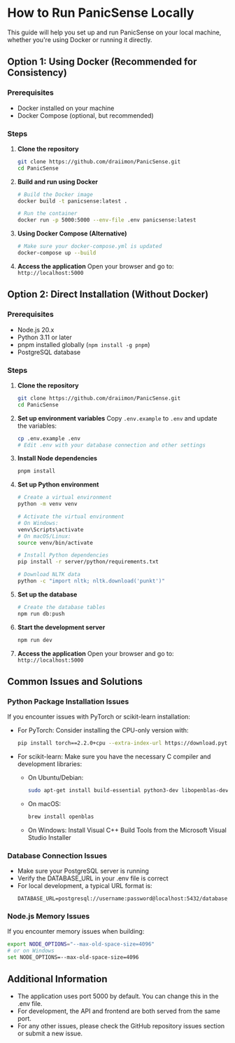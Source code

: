 # How to Run PanicSense Locally

This guide will help you set up and run PanicSense on your local machine, whether you're using Docker or running it directly.

## Option 1: Using Docker (Recommended for Consistency)

### Prerequisites
- Docker installed on your machine
- Docker Compose (optional, but recommended)

### Steps

1. **Clone the repository**
   ```bash
   git clone https://github.com/draiimon/PanicSense.git
   cd PanicSense
   ```

2. **Build and run using Docker**
   ```bash
   # Build the Docker image
   docker build -t panicsense:latest .

   # Run the container
   docker run -p 5000:5000 --env-file .env panicsense:latest
   ```

3. **Using Docker Compose (Alternative)**
   ```bash
   # Make sure your docker-compose.yml is updated
   docker-compose up --build
   ```

4. **Access the application**
   Open your browser and go to: `http://localhost:5000`

## Option 2: Direct Installation (Without Docker)

### Prerequisites
- Node.js 20.x
- Python 3.11 or later
- pnpm installed globally (`npm install -g pnpm`)
- PostgreSQL database

### Steps

1. **Clone the repository**
   ```bash
   git clone https://github.com/draiimon/PanicSense.git
   cd PanicSense
   ```

2. **Set up environment variables**
   Copy `.env.example` to `.env` and update the variables:
   ```bash
   cp .env.example .env
   # Edit .env with your database connection and other settings
   ```

3. **Install Node dependencies**
   ```bash
   pnpm install
   ```

4. **Set up Python environment**
   ```bash
   # Create a virtual environment
   python -m venv venv
   
   # Activate the virtual environment
   # On Windows:
   venv\Scripts\activate
   # On macOS/Linux:
   source venv/bin/activate
   
   # Install Python dependencies
   pip install -r server/python/requirements.txt
   
   # Download NLTK data
   python -c "import nltk; nltk.download('punkt')"
   ```

5. **Set up the database**
   ```bash
   # Create the database tables
   npm run db:push
   ```

6. **Start the development server**
   ```bash
   npm run dev
   ```

7. **Access the application**
   Open your browser and go to: `http://localhost:5000`

## Common Issues and Solutions

### Python Package Installation Issues

If you encounter issues with PyTorch or scikit-learn installation:

- For PyTorch: Consider installing the CPU-only version with:
  ```bash
  pip install torch==2.2.0+cpu --extra-index-url https://download.pytorch.org/whl/cpu
  ```

- For scikit-learn: Make sure you have the necessary C compiler and development libraries:
  - On Ubuntu/Debian:
    ```bash
    sudo apt-get install build-essential python3-dev libopenblas-dev
    ```
  - On macOS:
    ```bash
    brew install openblas
    ```
  - On Windows:
    Install Visual C++ Build Tools from the Microsoft Visual Studio Installer

### Database Connection Issues

- Make sure your PostgreSQL server is running
- Verify the DATABASE_URL in your .env file is correct
- For local development, a typical URL format is:
  ```
  DATABASE_URL=postgresql://username:password@localhost:5432/database_name
  ```

### Node.js Memory Issues

If you encounter memory issues when building:

```bash
export NODE_OPTIONS="--max-old-space-size=4096"
# or on Windows
set NODE_OPTIONS=--max-old-space-size=4096
```

## Additional Information

- The application uses port 5000 by default. You can change this in the .env file.
- For development, the API and frontend are both served from the same port.
- For any other issues, please check the GitHub repository issues section or submit a new issue.